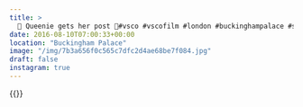 ```yaml
---
title: >
  👑 Queenie gets her post 👑#vsco #vscofilm #london #buckinghampalace #streetphotography
date: 2016-08-10T07:00:33+00:00
location: "Buckingham Palace"
image: "/img/7b3a656f0c565c7dfc2d4ae68be7f084.jpg"
draft: false
instagram: true
---
```


{{<photo src="/img/7b3a656f0c565c7dfc2d4ae68be7f084.jpg">}}
